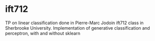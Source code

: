 # ift712

TP on linear classification done in Pierre-Marc Jodoin ift712 class in Sherbrooke University.
Implementation of generative classification and perceptron, with and without sklearn
